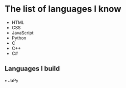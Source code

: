 # The list of languages I know
- HTML
- CSS
- JavaScript
- Python
- C
- C++
- C#
## Languages I build
• JaPy
